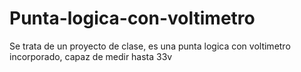# Punta-logica-con-voltimetro
Se trata de un proyecto de clase, es una punta logica con voltimetro incorporado, capaz de medir hasta 33v
